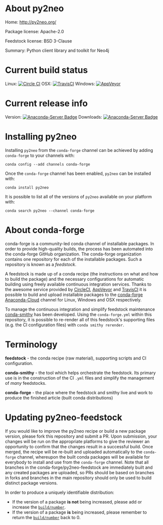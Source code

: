 About py2neo
============

Home: http://py2neo.org/

Package license: Apache-2.0

Feedstock license: BSD 3-Clause

Summary: Python client library and toolkit for Neo4j



Current build status
====================

Linux: [![Circle CI](https://circleci.com/gh/conda-forge/py2neo-feedstock.svg?style=shield)](https://circleci.com/gh/conda-forge/py2neo-feedstock)
OSX: [![TravisCI](https://travis-ci.org/conda-forge/py2neo-feedstock.svg?branch=master)](https://travis-ci.org/conda-forge/py2neo-feedstock)
Windows: [![AppVeyor](https://ci.appveyor.com/api/projects/status/github/conda-forge/py2neo-feedstock?svg=True)](https://ci.appveyor.com/project/conda-forge/py2neo-feedstock/branch/master)

Current release info
====================
Version: [![Anaconda-Server Badge](https://anaconda.org/conda-forge/py2neo/badges/version.svg)](https://anaconda.org/conda-forge/py2neo)
Downloads: [![Anaconda-Server Badge](https://anaconda.org/conda-forge/py2neo/badges/downloads.svg)](https://anaconda.org/conda-forge/py2neo)

Installing py2neo
=================

Installing `py2neo` from the `conda-forge` channel can be achieved by adding `conda-forge` to your channels with:

```
conda config --add channels conda-forge
```

Once the `conda-forge` channel has been enabled, `py2neo` can be installed with:

```
conda install py2neo
```

It is possible to list all of the versions of `py2neo` available on your platform with:

```
conda search py2neo --channel conda-forge
```


About conda-forge
=================

conda-forge is a community-led conda channel of installable packages.
In order to provide high-quality builds, the process has been automated into the
conda-forge GitHub organization. The conda-forge organization contains one repository
for each of the installable packages. Such a repository is known as a *feedstock*.

A feedstock is made up of a conda recipe (the instructions on what and how to build
the package) and the necessary configurations for automatic building using freely
available continuous integration services. Thanks to the awesome service provided by
[CircleCI](https://circleci.com/), [AppVeyor](http://www.appveyor.com/)
and [TravisCI](https://travis-ci.org/) it is possible to build and upload installable
packages to the [conda-forge](https://anaconda.org/conda-forge)
[Anaconda-Cloud](http://docs.anaconda.org/) channel for Linux, Windows and OSX respectively.

To manage the continuous integration and simplify feedstock maintenance
[conda-smithy](http://github.com/conda-forge/conda-smithy) has been developed.
Using the ``conda-forge.yml`` within this repository, it is possible to re-render all of
this feedstock's supporting files (e.g. the CI configuration files) with ``conda smithy rerender``.


Terminology
===========

**feedstock** - the conda recipe (raw material), supporting scripts and CI configuration.

**conda-smithy** - the tool which helps orchestrate the feedstock.
                   Its primary use is in the construction of the CI ``.yml`` files
                   and simplify the management of *many* feedstocks.

**conda-forge** - the place where the feedstock and smithy live and work to
                  produce the finished article (built conda distributions)


Updating py2neo-feedstock
=========================

If you would like to improve the py2neo recipe or build a new
package version, please fork this repository and submit a PR. Upon submission,
your changes will be run on the appropriate platforms to give the reviewer an
opportunity to confirm that the changes result in a successful build. Once
merged, the recipe will be re-built and uploaded automatically to the
`conda-forge` channel, whereupon the built conda packages will be available for
everybody to install and use from the `conda-forge` channel.
Note that all branches in the conda-forge/py2neo-feedstock are
immediately built and any created packages are uploaded, so PRs should be based
on branches in forks and branches in the main repository should only be used to
build distinct package versions.

In order to produce a uniquely identifiable distribution:
 * If the version of a package **is not** being increased, please add or increase
   the [``build/number``](http://conda.pydata.org/docs/building/meta-yaml.html#build-number-and-string).
 * If the version of a package **is** being increased, please remember to return
   the [``build/number``](http://conda.pydata.org/docs/building/meta-yaml.html#build-number-and-string)
   back to 0.
